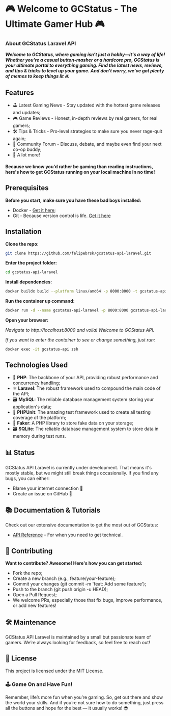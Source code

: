 # 🎮 Welcome to GCStatus - The Ultimate Gamer Hub 🎮

### About GCStatus Laravel API

**_Welcome to GCStatus, where gaming isn’t just a hobby—it's a way of life! Whether you're a casual button-masher or a hardcore pro, GCStatus is your ultimate portal to everything gaming. Find the latest news, reviews, and tips & tricks to level up your game. And don't worry, we've got plenty of memes to keep things lit 🔥._**

## Features

-   🕹️ Latest Gaming News - Stay updated with the hottest game releases and updates;
-   🎮 Game Reviews - Honest, in-depth reviews by real gamers, for real gamers;
-   🛠️ Tips & Tricks - Pro-level strategies to make sure you never rage-quit again;
-   💬 Community Forum - Discuss, debate, and maybe even find your next co-op buddy;
-   🚀 A lot more!

#### Because we know you'd rather be gaming than reading instructions, here's how to get GCStatus running on your local machine in no time!

## Prerequisites

**Before you start, make sure you have these bad boys installed:**

-   Docker - [Get it here](https://docs.docker.com/engine/install/);
-   Git - Because version control is life. [Get it here](https://git-scm.com/downloads)

## Installation

**Clone the repo:**

```bash
git clone https://github.com/felipebrsk/gcstatus-api-laravel.git
```

**Enter the project folder:**

```bash
cd gcstatus-api-laravel
```

**Install dependencies:**

```bash
docker buildx build --platform linux/amd64 -p 8000:8000 -t gcstatus-api-laravel .
```

**Run the container up command:**

```bash
docker run -d --name gcstatus-api-laravel -p 8000:8000 gcstatus-api-laravel
```

**Open your browser:**

_Navigate to http://localhost:8000 and voila! Welcome to GCStatus API._

_If you want to enter the container to see or change something, just run:_

```bash
docker exec -it gcstatus-api zsh
```

## Technologies Used

-   🐘 **PHP**: The backbone of your API, providing robust performance and concurrency handling;
-   ⚛️ **Laravel**: The robust framework used to compound the main code of the API;
-   🗃️ **MySQL**: The reliable database management system storing your application's data;
-   🧪 **PHPUnit**: The amazing test framework used to create all testing coverage of the platform;
-   🧪 **Faker**: A PHP library to store fake data on your storage;
-   🗃️ **SQLite**: The reliable database management system to store data in memory during test runs.

## 📊 Status

GCStatus API Laravel is currently under development. That means it's mostly stable, but we might still break things occasionally. If you find any bugs, you can either:

-   Blame your internet connection 🐢
-   Create an issue on GitHub 🐛

## 📚 Documentation & Tutorials

Check out our extensive documentation to get the most out of GCStatus:

-   [API Reference](https://google.com) - For when you need to get technical.

## 🎉 Contributing

**Want to contribute? Awesome! Here's how you can get started:**

-   Fork the repo;
-   Create a new branch (e.g., feature/your-feature);
-   Commit your changes (git commit -m 'feat: Add some feature');
-   Push to the branch (git push origin -u HEAD);
-   Open a Pull Request;
-   We welcome PRs, especially those that fix bugs, improve performance, or add new features!

## 🛠 Maintenance

GCStatus API Laravel is maintained by a small but passionate team of gamers. We’re always looking for feedback, so feel free to reach out!

## 📄 License

This project is licensed under the MIT License.

### 🕹️ Game On and Have Fun!

Remember, life’s more fun when you’re gaming. So, get out there and show the world your skills. And if you’re not sure how to do something, just press all the buttons and hope for the best — it usually works! 😎
